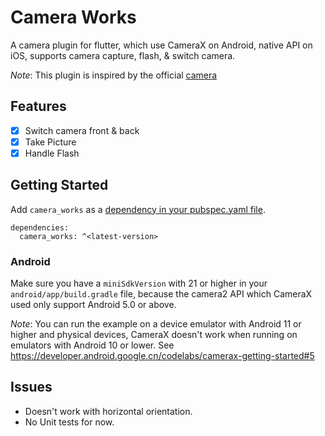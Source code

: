 # Camera Works

A camera plugin for flutter, which use CameraX on Android, native API on iOS, supports camera capture, flash, & switch camera.

*Note*: This plugin is inspired by the official [camera](https://pub.dev/packages/camera) 
## Features

- [x] Switch camera front & back
- [x] Take Picture
- [x] Handle Flash

## Getting Started

Add `camera_works` as a [dependency in your pubspec.yaml file](https://flutter.dev/using-packages/).

```
dependencies:
  camera_works: ^<latest-version>
```

### Android

Make sure you have a `miniSdkVersion` with 21 or higher in your `android/app/build.gradle` file, because the camera2 API which CameraX used only support Android 5.0 or above.

*Note*: You can run the example on a device emulator with Android 11 or higher and physical devices, CameraX doesn't work when running on emulators with Android 10 or lower. See https://developer.android.google.cn/codelabs/camerax-getting-started#5

## Issues

- Doesn't work with horizontal orientation.
- No Unit tests for now.